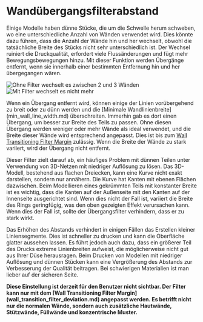 Wandübergangsfilterabstand
====
Einige Modelle haben dünne Stücke, die um die Schwelle herum schweben, wo eine unterschiedliche Anzahl von Wänden verwendet wird. Dies könnte dazu führen, dass die Anzahl der Wände hin und her wechselt, obwohl die tatsächliche Breite des Stücks nicht sehr unterschiedlich ist. Der Wechsel ruiniert die Druckqualität, erfordert viele Flussänderungen und fügt mehr Bewegungsbewegungen hinzu. Mit dieser Funktion werden Übergänge entfernt, wenn sie innerhalb einer bestimmten Entfernung hin und her übergegangen wären.

![Ohne Filter wechselt es zwischen 2 und 3 Wänden](../images/wall_transition_filter_off.png)
![Mit Filter wechselt es nicht mehr](../images/wall_transition_filter_on.png)

Wenn ein Übergang entfernt wird, können einige der Linien vorübergehend zu breit oder zu dünn werden und die [Minimale Wandlinienbreite] (min_wall_line_width.md) überschreiten. Immerhin gab es dort einen Übergang, um besser zur Breite des Teils zu passen. Ohne diesen Übergang werden weniger oder mehr Wände als ideal verwendet, und die Breite dieser Wände wird entsprechend angepasst. Dies ist bis zum [Wall Transitioning Filter Margin](wall_transition_filter_deviation.md) zulässig. Wenn die Breite der Wände zu stark variiert, wird der Übergang nicht entfernt.

Dieser Filter zielt darauf ab, ein häufiges Problem mit dünnen Teilen unter Verwendung von 3D-Netzen mit niedriger Auflösung zu lösen. Das 3D-Modell, bestehend aus flachen Dreiecken, kann eine Kurve nicht exakt darstellen, sondern nur annähern. Die Kurve hat Kanten mit ebenen Flächen dazwischen. Beim Modellieren eines gekrümmten Teils mit konstanter Breite ist es wichtig, dass die Kanten auf der Außenseite mit den Kanten auf der Innenseite ausgerichtet sind. Wenn dies nicht der Fall ist, variiert die Breite des Rings geringfügig, was den oben gezeigten Effekt verursachen kann. Wenn dies der Fall ist, sollte der Übergangsfilter verhindern, dass er zu stark wirkt.

Das Erhöhen des Abstands verhindert in einigen Fällen das Erstellen kleiner Liniensegmente. Dies ist schneller zu drucken und kann die Oberfläche glatter aussehen lassen. Es führt jedoch auch dazu, dass ein größerer Teil des Drucks extreme Linienbreiten aufweist, die möglicherweise nicht gut aus Ihrer Düse herausragen. Beim Drucken von Modellen mit niedriger Auflösung und dünnen Stücken kann eine Vergrößerung des Abstands zur Verbesserung der Qualität beitragen. Bei schwierigen Materialien ist man lieber auf der sicheren Seite.

**Diese Einstellung ist derzeit für den Benutzer nicht sichtbar. Der Filter kann nur mit dem [Wall Transitioning Filter Margin] (wall_transition_filter_deviation.md) angepasst werden. Es betrifft nicht nur die normalen Wände, sondern auch zusätzliche Hautwände, Stützwände, Füllwände und konzentrische Muster.**